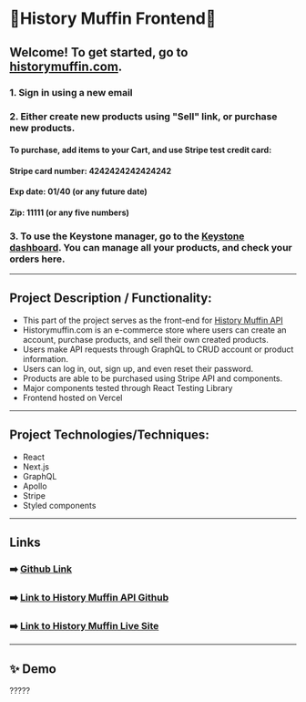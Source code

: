 # 🧁History Muffin Frontend🧁

## Welcome! To get started, go to [historymuffin.com](https://historymuffin.com).
### 1. Sign in using a new email
### 2. Either create new products using "Sell" link, or purchase new products. 
#### To purchase, add items to your Cart, and use Stripe test credit card: 
#### Stripe card number: 4242424242424242
#### Exp date: 01/40 (or any future date)
#### Zip: 11111 (or any five numbers)
### 3. To use the Keystone manager, go to the [Keystone dashboard](https://api.historymuffin.com/). You can manage all your products, and check your orders here.

---

## Project Description / Functionality: 
- This part of the project serves as the front-end for [History Muffin API](https://github.com/cjmaret/history-muffin-api)
- Historymuffin.com is an e-commerce store where users can create an account, purchase products, and sell their own created products.
- Users make API requests through GraphQL to CRUD account or product information.
- Users can log in, out, sign up, and even reset their password.
- Products are able to be purchased using Stripe API and components.
- Major components tested through React Testing Library
- Frontend hosted on Vercel

---

## Project Technologies/Techniques:
- React
- Next.js
- GraphQL
- Apollo
- Stripe
- Styled components

---

## Links
### ➡️ [Github Link](https://github.com/cjmaret/history-muffin-frontend)
### ➡️ [Link to History Muffin API Github](https://github.com/cjmaret/history-muffin-api)
### ➡️ [Link to History Muffin Live Site](https://historymuffin.com/)

---

## ✨ Demo
?????
